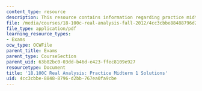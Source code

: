 ```yaml
---
content_type: resource
description: This resource contains information regarding practice midterm 1 solutions.
file: /media/courses/18-100c-real-analysis-fall-2012/4cc3cbbe88488796d2bb767ea0fa9cbe_MIT18_100CF12_Solutions.pdf
file_type: application/pdf
learning_resource_types:
- Exams
ocw_type: OCWFile
parent_title: Exams
parent_type: CourseSection
parent_uid: 63b82bc0-03dd-b46d-e423-ffec8109e927
resourcetype: Document
title: '18.100C Real Analysis: Practice Midterm 1 Solutions'
uid: 4cc3cbbe-8848-8796-d2bb-767ea0fa9cbe
---
```

